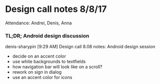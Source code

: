 # Design call notes 8/8/17

Attendance: Andrei, Denis, Anna

### TL;DR; Android design discussion

denis-sharypin [9:29 AM] 
Design call 8.08 notes:
Android design session
- decide on an accent color
- use white backgrounds to textfields
- how navigation bar will look like on a scroll?
- rework on sign in dialog
- use an accent color for icons
